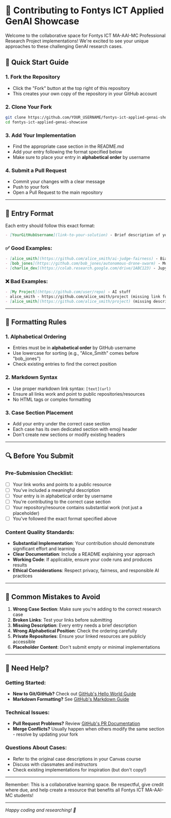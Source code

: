 # 🤝 Contributing to Fontys ICT Applied GenAI Showcase

Welcome to the collaborative space for Fontys ICT MA-AAI-MC Professional Research Project implementations! We're excited to see your unique approaches to these challenging GenAI research cases.

## 🚀 Quick Start Guide

### 1. Fork the Repository
- Click the "Fork" button at the top right of this repository
- This creates your own copy of the repository in your GitHub account

### 2. Clone Your Fork
```bash
git clone https://github.com/YOUR_USERNAME/fontys-ict-applied-genai-showcase.git
cd fontys-ict-applied-genai-showcase
```

### 3. Add Your Implementation
- Find the appropriate case section in the README.md
- Add your entry following the format specified below
- Make sure to place your entry in **alphabetical order** by username

### 4. Submit a Pull Request
- Commit your changes with a clear message
- Push to your fork
- Open a Pull Request to the main repository

---

## 📝 Entry Format

Each entry should follow this exact format:

```markdown
- [YourGitHubUsername](link-to-your-solution) - Brief description of your approach/focus
```

### ✅ Good Examples:
```markdown
- [alice_smith](https://github.com/alice_smith/ai-judge-fairness) - Bias detection in legal AI using LIME interpretability
- [bob_jones](https://github.com/bob_jones/autonomous-drone-swarm) - Multi-agent coordination for search and rescue operations
- [charlie_dev](https://colab.research.google.com/drive/1ABC123) - Jupyter notebook exploring transformer attention mechanisms
```

### ❌ Bad Examples:
```markdown
- [My Project](https://github.com/user/repo) - AI stuff
- alice_smith - https://github.com/alice_smith/project (missing link formatting)
- [alice_smith](https://github.com/alice_smith/project) (missing description)
```

---

## 📐 Formatting Rules

### 1. Alphabetical Ordering
- Entries must be in **alphabetical order** by GitHub username
- Use lowercase for sorting (e.g., "Alice_Smith" comes before "bob_jones")
- Check existing entries to find the correct position

### 2. Markdown Syntax
- Use proper markdown link syntax: `[text](url)`
- Ensure all links work and point to public repositories/resources
- No HTML tags or complex formatting

### 3. Case Section Placement
- Add your entry under the correct case section
- Each case has its own dedicated section with emoji header
- Don't create new sections or modify existing headers

---

## 🔍 Before You Submit

### Pre-Submission Checklist:
- [ ] Your link works and points to a public resource
- [ ] You've included a meaningful description
- [ ] Your entry is in alphabetical order by username
- [ ] You're contributing to the correct case section
- [ ] Your repository/resource contains substantial work (not just a placeholder)
- [ ] You've followed the exact format specified above

### Content Quality Standards:
- **Substantial Implementation**: Your contribution should demonstrate significant effort and learning
- **Clear Documentation**: Include a README explaining your approach
- **Working Code**: If applicable, ensure your code runs and produces results
- **Ethical Considerations**: Respect privacy, fairness, and responsible AI practices

---

## 🚨 Common Mistakes to Avoid

1. **Wrong Case Section**: Make sure you're adding to the correct research case
2. **Broken Links**: Test your links before submitting
3. **Missing Description**: Every entry needs a brief description
4. **Wrong Alphabetical Position**: Check the ordering carefully
5. **Private Repositories**: Ensure your linked resources are publicly accessible
6. **Placeholder Content**: Don't submit empty or minimal implementations

---

## 🤔 Need Help?

### Getting Started:
- **New to Git/GitHub?** Check out [GitHub's Hello World Guide](https://guides.github.com/activities/hello-world/)
- **Markdown Formatting?** See [GitHub's Markdown Guide](https://guides.github.com/features/mastering-markdown/)

### Technical Issues:
- **Pull Request Problems?** Review [GitHub's PR Documentation](https://docs.github.com/en/pull-requests)
- **Merge Conflicts?** Usually happen when others modify the same section - resolve by updating your fork

### Questions About Cases:
- Refer to the original case descriptions in your Canvas course
- Discuss with classmates and instructors
- Check existing implementations for inspiration (but don't copy!)

---

Remember: This is a collaborative learning space. Be respectful, give credit where due, and help create a resource that benefits all Fontys ICT MA-AAI-MC students!

---

*Happy coding and researching! 🚀*
